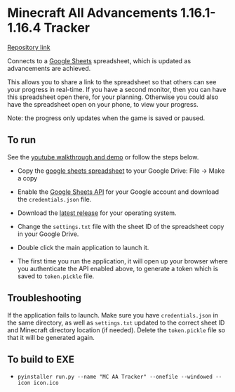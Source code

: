 # Minecraft All Advancements 1.16.1-1.16.4 Tracker
[Repository link](https://github.com/UnlucksMcGee/minecraft_all_advancements_tracker)

Connects to a [Google Sheets](https://docs.google.com/spreadsheets/d/1IsXHUT_P8Qd6SmHQ5gD190n4d2gNceJZZpAjimH928M) spreadsheet, which is updated as advancements are achieved.

This allows you to share a link to the spreadsheet so that others can see your progress in real-time.
If you have a second monitor, then you can have this spreadsheet open there, for your planning.
Otherwise you could also have the spreadsheet open on your phone, to view your progress.

Note: the progress only updates when the game is saved or paused.

## To run

See the [youtube walkthrough and demo](https://youtu.be/RamvJtxFHx0) or follow the steps below.

* Copy the [google sheets spreadsheet](https://docs.google.com/spreadsheets/d/1IsXHUT_P8Qd6SmHQ5gD190n4d2gNceJZZpAjimH928M) to your Google Drive: File -> Make a copy
* Enable the [Google Sheets API](https://developers.google.com/sheets/api/quickstart/python) for your Google account and download the `credentials.json` file.

* Download the [latest release](https://github.com/UnlucksMcGee/minecraft_all_advancements_tracker/releases) for your operating system.
* Change the `settings.txt` file with the sheet ID of the spreadsheet copy in your Google Drive.
* Double click the main application to launch it.
* The first time you run the application, it will open up your browser where you authenticate the API enabled above, to generate a token which is saved to `token.pickle` file.

## Troubleshooting

If the application fails to launch. Make sure you have `credentials.json` in the same directory, as well as `settings.txt` updated to the correct sheet ID and Minecraft directory location (if needed). Delete the `token.pickle` file so that it will be generated again.

## To build to EXE

* `pyinstaller run.py --name "MC AA Tracker" --onefile --windowed --icon icon.ico`
